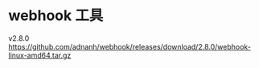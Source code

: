 # webhook 工具
v2.8.0
https://github.com/adnanh/webhook/releases/download/2.8.0/webhook-linux-amd64.tar.gz